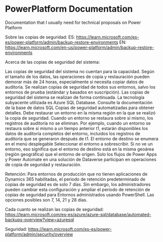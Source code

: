 # PowerPlatform Documentation
Documentation that I usually need for technical proposals on Power Platform


Sobre las copias de seguridad: 
ES: https://learn.microsoft.com/es-es/power-platform/admin/backup-restore-environments
EN: https://learn.microsoft.com/en-us/power-platform/admin/backup-restore-environments

Acerca de las copias de seguridad del sistema:

Las copias de seguridad del sistema no cuentan para la capacidad.
Según el tamaño de los datos, las operaciones de copia y restauración pueden demorar más de 24 horas, especialmente si necesita copiar datos de auditoría.
Se realizan copias de seguridad de todos sus entornos, salvo los entornos de prueba (estándar y basados en suscripción).
Las copias de seguridad del sistema se realizan de forma continuada. La tecnología subyacente utilizada es Azure SQL Database. Consulte la documentación de la base de datos SQL Copias de seguridad automatizadas para obtener detalles.
Debe restaurar un entorno en la misma región en la que se realizó la copia de seguridad.
Cuando un entorno se restaura sobre sí mismo, los registros de auditoría no se eliminan. Por ejemplo, cuando un entorno se restaura sobre sí mismo a un tiempo anterior t1, estarán disponibles los datos de auditoría completos del entorno, incluidos los registros de auditoría que se generaron después de t1.
El entorno de destino se enumera en el menú desplegable Seleccionar el entorno a sobrescribir. Si no ve un entorno, eso significa que el entorno de destino está en la misma geoárea (región geográfica) que el entorno de origen.
Solo los flujos de Power Apps y Power Automate en una solución de Dataverse participan en operaciones de copia de seguridad y restauración.

Retención:
Para entornos de producción que no tienen aplicaciones de Dynamics 365 habilitadas, el periodo de retención predeterminado de copias de seguridad es de solo 7 días. Sin embargo, los administradores pueden cambiar esta configuración y ampliar el período de retención de copias de seguridad para Entornos administrados usando PowerShell. Las opciones posibles son 7, 14, 21 y 28 días.

Cada cuanto se realizan las copias de seguridad: 
https://learn.microsoft.com/es-es/azure/azure-sql/database/automated-backups-overview?view=azuresql


Seguridad:
https://learn.microsoft.com/es-es/power-platform/admin/security/overview
